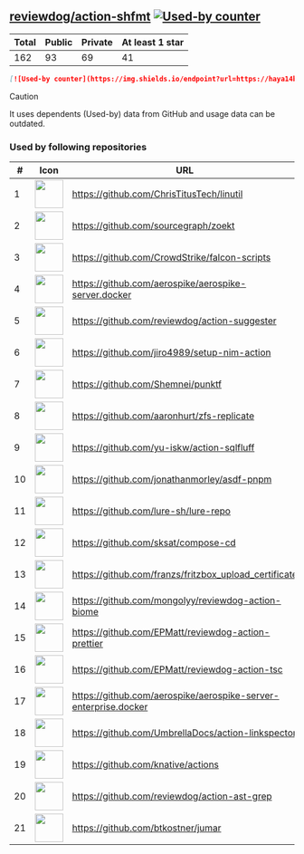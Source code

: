 





## [reviewdog/action-shfmt](https://github.com/reviewdog/action-shfmt) [![Used-by counter](https://img.shields.io/endpoint?url=https://haya14busa.github.io/github-used-by/data/reviewdog/action-shfmt/shieldsio.json)](https://github.com/haya14busa/github-used-by/tree/main/repo/reviewdog/action-shfmt)

| Total | Public | Private | At least 1 star
| ----- | ------ | ------- | ---------------
| 162 | 93 | 69 | 41 |

```md
[![Used-by counter](https://img.shields.io/endpoint?url=https://haya14busa.github.io/github-used-by/data/reviewdog/action-shfmt/shieldsio.json)](https://github.com/haya14busa/github-used-by/tree/main/repo/reviewdog/action-shfmt)
```

> [!CAUTION]
> It uses dependents (Used-by) data from GitHub and usage data can be outdated.

### Used by following repositories

| # | Icon | URL | Stars |
| -- | -- | -- | -- | 
|1|<img src="https://github.com/ChrisTitusTech.png" width=50 height=50>|https://github.com/ChrisTitusTech/linutil|2696|
|2|<img src="https://github.com/sourcegraph.png" width=50 height=50>|https://github.com/sourcegraph/zoekt|726|
|3|<img src="https://github.com/CrowdStrike.png" width=50 height=50>|https://github.com/CrowdStrike/falcon-scripts|152|
|4|<img src="https://github.com/aerospike.png" width=50 height=50>|https://github.com/aerospike/aerospike-server.docker|142|
|5|<img src="https://github.com/reviewdog.png" width=50 height=50>|https://github.com/reviewdog/action-suggester|106|
|6|<img src="https://github.com/jiro4989.png" width=50 height=50>|https://github.com/jiro4989/setup-nim-action|105|
|7|<img src="https://github.com/Shemnei.png" width=50 height=50>|https://github.com/Shemnei/punktf|86|
|8|<img src="https://github.com/aaronhurt.png" width=50 height=50>|https://github.com/aaronhurt/zfs-replicate|72|
|9|<img src="https://github.com/yu-iskw.png" width=50 height=50>|https://github.com/yu-iskw/action-sqlfluff|69|
|10|<img src="https://github.com/jonathanmorley.png" width=50 height=50>|https://github.com/jonathanmorley/asdf-pnpm|67|
|11|<img src="https://github.com/lure-sh.png" width=50 height=50>|https://github.com/lure-sh/lure-repo|52|
|12|<img src="https://github.com/sksat.png" width=50 height=50>|https://github.com/sksat/compose-cd|44|
|13|<img src="https://github.com/franzs.png" width=50 height=50>|https://github.com/franzs/fritzbox_upload_certificate|43|
|14|<img src="https://github.com/mongolyy.png" width=50 height=50>|https://github.com/mongolyy/reviewdog-action-biome|34|
|15|<img src="https://github.com/EPMatt.png" width=50 height=50>|https://github.com/EPMatt/reviewdog-action-prettier|23|
|16|<img src="https://github.com/EPMatt.png" width=50 height=50>|https://github.com/EPMatt/reviewdog-action-tsc|20|
|17|<img src="https://github.com/aerospike.png" width=50 height=50>|https://github.com/aerospike/aerospike-server-enterprise.docker|15|
|18|<img src="https://github.com/UmbrellaDocs.png" width=50 height=50>|https://github.com/UmbrellaDocs/action-linkspector|13|
|19|<img src="https://github.com/knative.png" width=50 height=50>|https://github.com/knative/actions|11|
|20|<img src="https://github.com/reviewdog.png" width=50 height=50>|https://github.com/reviewdog/action-ast-grep|7|
|21|<img src="https://github.com/btkostner.png" width=50 height=50>|https://github.com/btkostner/jumar|6|
